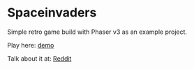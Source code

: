 # Spaceinvaders

Simple retro game build with Phaser v3 as an example project.

Play here: [demo](https://bit33.io/spaceinvaders/)

Talk about it at: [Reddit](https://www.reddit.com/r/phaser/comments/an0q5d/phaser_3_space_invaders_game/)

